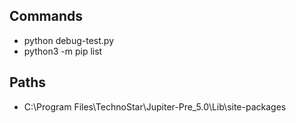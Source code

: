 ## Commands

- python debug-test.py
- python3 -m pip list

## Paths

- C:\Program Files\TechnoStar\Jupiter-Pre_5.0\Lib\site-packages
